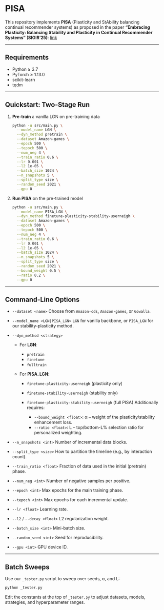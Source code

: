 # PISA

This repository implements **PISA** (PlastIcity and StAbility balancing continual recommender systems) as proposed in the paper **“Embracing Plasticity: Balancing Stability and Plasticity in Continual Recommender Systems” (SIGIR’25)**: [link](https://openreview.net/pdf?id=VAQ61u5I9q)

---

## Requirements

* Python ≥ 3.7
* PyTorch ≥ 1.13.0
* scikit-learn
* tqdm
___

## Quickstart: Two-Stage Run

1. **Pre-train** a vanilla LGN on pre-training data

   ```bash
   python -u src/main.py \
     --model_name LGN \
     --dyn_method pretrain \
     --dataset Amazon-games \
     --epoch 500 \
     --tepoch 500 \
     --num_neg 4 \
     --train_ratio 0.6 \
     --lr 0.001 \
     --l2 1e-05 \
     --batch_size 1024 \
     --n_snapshots 5 \
     --split_type size \
     --random_seed 2021 \
     --gpu 0
   ```

2. **Run PISA** on the pre-trained model

   ```bash
   python -u src/main.py \
     --model_name PISA_LGN \
     --dyn_method finetune-plasticity-stability-userneigh \
     --dataset Amazon-games \
     --epoch 500 \
     --tepoch 500 \
     --num_neg 4 \
     --train_ratio 0.6 \
     --lr 0.001 \
     --l2 1e-05 \
     --batch_size 1024 \
     --n_snapshots 5 \
     --split_type size \
     --random_seed 2021 \
     --bound_weight 0.5 \
     --ratio 0.2 \
     --gpu 0
   ```
---


## Command-Line Options

* `--dataset <name>`
  Choose from `Amazon-cds`, `Amazon-games`, or `Gowalla`.

* `--model_name <LGN|PISA_LGN>`
  `LGN` for vanilla backbone, or `PISA_LGN` for our stability-plasticity method.

* `--dyn_method <strategy>`

  * For **LGN**:

    * `pretrain`
    * `finetune`
    * `fulltrain`
  * For **PISA\_LGN**:

    * `finetune-plasticity-userneigh` (plasticity only)
    * `finetune-stability-userneigh` (stability only)
    * `finetune-plasticity-stability-userneigh` (full PISA)
      Additionally requires:

      * `--bound_weight <float>`: α – weight of the plasticity/stability enhancement loss.
      * `--ratio <float>`: L – top/bottom-L% selection ratio for personalized weighting.

* `--n_snapshots <int>`
  Number of incremental data blocks.

* `--split_type <size>`
  How to partition the timeline (e.g., by interaction count).

* `--train_ratio <float>`
  Fraction of data used in the initial (pretrain) phase.

* `--num_neg <int>`
  Number of negative samples per positive.

* `--epoch <int>`
  Max epochs for the main training phase.

* `--tepoch <int>`
  Max epochs for each incremental update.

* `--lr <float>`
  Learning rate.

* `--l2` / `--decay <float>`
  L2 regularization weight.

* `--batch_size <int>`
  Mini-batch size.

* `--random_seed <int>`
  Seed for reproducibility.

* `--gpu <int>`
  GPU device ID.

---

## Batch Sweeps

Use our `_tester.py` script to sweep over seeds, α, and L:

```bash
python _tester.py
```

Edit the constants at the top of `_tester.py` to adjust datasets, models, strategies, and hyperparameter ranges.
